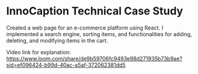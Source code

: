 # InnoCaption Technical Case Study

Created a web page for an e-commerce platform using React. I implemented a search engine, sorting items, and functionalities for adding, deleting, and modifying items in the cart.

Video link for explanation:
https://www.loom.com/share/de9b59706fc9493e98d271935b73b9ae?sid=ef096424-b99d-40ac-a5af-372062381dd5
